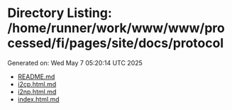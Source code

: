 # Directory Listing: /home/runner/work/www/www/processed/fi/pages/site/docs/protocol
Generated on: Wed May  7 05:20:14 UTC 2025

- [README.md](README.md)
- [i2cp.html.md](i2cp.html.md)
- [i2np.html.md](i2np.html.md)
- [index.html.md](index.html.md)
